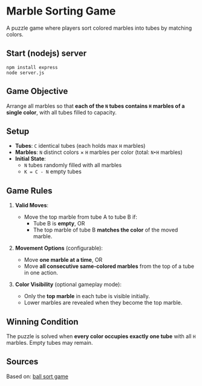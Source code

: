 
# Marble Sorting Game

A puzzle game where players sort colored marbles into tubes by matching colors.

## Start (nodejs) server
```
npm install express
node server.js
```

## Game Objective
Arrange all marbles so that **each of the `N` tubes contains `H` marbles of a single color**, with all tubes filled to capacity.

## Setup
- **Tubes**: `C` identical tubes (each holds max `H` marbles)  
- **Marbles**: `N` distinct colors × `H` marbles per color (total: `N•H` marbles)  
- **Initial State**:  
  - `N` tubes randomly filled with all marbles  
  - `K = C - N` empty tubes  

## Game Rules
1. **Valid Moves**:  
   - Move the top marble from tube A to tube B if:  
     - Tube B is **empty**, OR  
     - The top marble of tube B **matches the color** of the moved marble.  

2. **Movement Options** (configurable):  
   - Move **one marble at a time**, OR  
   - Move **all consecutive same-colored marbles** from the top of a tube in one action.  

3. **Color Visibility** (optional gameplay mode):  
   - Only the **top marble** in each tube is visible initially.  
   - Lower marbles are revealed when they become the top marble.  

## Winning Condition
The puzzle is solved when **every color occupies exactly one tube** with all `H` marbles. Empty tubes may remain.

## Sources

Based on: [ball sort game](https://github.com/frarosset/ball-sort-game)